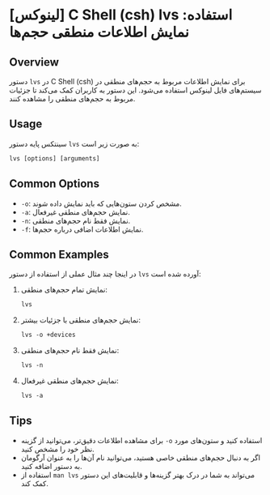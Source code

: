 # [لینوکس] C Shell (csh) lvs استفاده: نمایش اطلاعات منطقی حجم‌ها

## Overview
دستور `lvs` در C Shell (csh) برای نمایش اطلاعات مربوط به حجم‌های منطقی در سیستم‌های فایل لینوکس استفاده می‌شود. این دستور به کاربران کمک می‌کند تا جزئیات مربوط به حجم‌های منطقی را مشاهده کنند.

## Usage
سینتکس پایه دستور `lvs` به صورت زیر است:

```csh
lvs [options] [arguments]
```

## Common Options
- `-o`: مشخص کردن ستون‌هایی که باید نمایش داده شوند.
- `-a`: نمایش حجم‌های منطقی غیرفعال.
- `-n`: نمایش فقط نام حجم‌های منطقی.
- `-f`: نمایش اطلاعات اضافی درباره حجم‌ها.

## Common Examples
در اینجا چند مثال عملی از استفاده از دستور `lvs` آورده شده است:

1. نمایش تمام حجم‌های منطقی:
   ```csh
   lvs
   ```

2. نمایش حجم‌های منطقی با جزئیات بیشتر:
   ```csh
   lvs -o +devices
   ```

3. نمایش فقط نام حجم‌های منطقی:
   ```csh
   lvs -n
   ```

4. نمایش حجم‌های منطقی غیرفعال:
   ```csh
   lvs -a
   ```

## Tips
- برای مشاهده اطلاعات دقیق‌تر، می‌توانید از گزینه `-o` استفاده کنید و ستون‌های مورد نظر خود را مشخص کنید.
- اگر به دنبال حجم‌های منطقی خاصی هستید، می‌توانید نام آن‌ها را به عنوان آرگومان به دستور اضافه کنید.
- استفاده از `man lvs` می‌تواند به شما در درک بهتر گزینه‌ها و قابلیت‌های این دستور کمک کند.